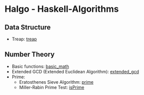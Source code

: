# Halgo - Haskell-Algorithms

## Data Structure
- Treap: [treap](https://github.com/randop321/halgo/blob/main/data-structures/treap.hs)

## Number Theory
- Basic functions: [basic_math](https://github.com/randop321/halgo/blob/main/number-theory/math_basic.hs)
- Extended GCD (Extended Euclidean Algorithm): [extended_gcd](https://github.com/randop321/halgo/blob/main/number-theory/extended_gcd.hs)
- Prime: 
  - Eratosthenes Sieve Algorithm: [prime](https://github.com/randop321/halgo/blob/main/number-theory/prime.hs)
  - Miller-Rabin Prime Test: [isPrime](https://github.com/randop321/halgo/blob/main/number-theory/prime.hs#L47)
